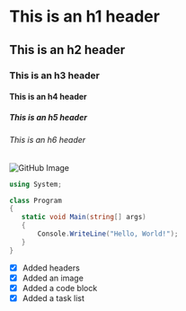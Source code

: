 # This is an h1 header
## This is an h2 header
### This is an h3 header
#### This is an h4 header
##### This is an h5 header
###### This is an h6 header

![GitHub Image](https://miro.medium.com/v2/resize:fit:1400/1*JLYlSLSK8-AZo8gt9UdYqA.jpeg)

```csharp
using System;

class Program
{
   static void Main(string[] args)
   {
       Console.WriteLine("Hello, World!");
   }
}
```

- [x] Added headers
- [x] Added an image
- [x] Added a code block
- [x] Added a task list
